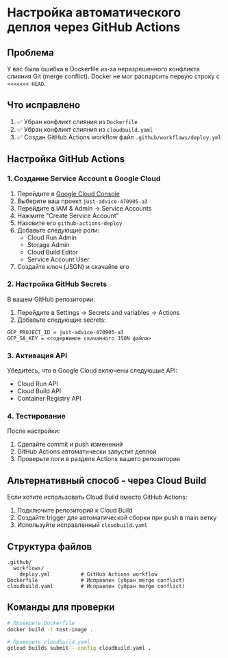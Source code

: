 # Настройка автоматического деплоя через GitHub Actions

## Проблема
У вас была ошибка в Dockerfile из-за неразрешенного конфликта слияния Git (merge conflict). Docker не мог распарсить первую строку с `<<<<<<< HEAD`.

## Что исправлено
1. ✅ Убран конфликт слияния из `Dockerfile`
2. ✅ Убран конфликт слияния из `cloudbuild.yaml`
3. ✅ Создан GitHub Actions workflow файл `.github/workflows/deploy.yml`

## Настройка GitHub Actions

### 1. Создание Service Account в Google Cloud

1. Перейдите в [Google Cloud Console](https://console.cloud.google.com/)
2. Выберите ваш проект `just-advice-470905-a3`
3. Перейдите в IAM & Admin → Service Accounts
4. Нажмите "Create Service Account"
5. Назовите его `github-actions-deploy`
6. Добавьте следующие роли:
   - Cloud Run Admin
   - Storage Admin
   - Cloud Build Editor
   - Service Account User
7. Создайте ключ (JSON) и скачайте его

### 2. Настройка GitHub Secrets

В вашем GitHub репозитории:
1. Перейдите в Settings → Secrets and variables → Actions
2. Добавьте следующие secrets:

```
GCP_PROJECT_ID = just-advice-470905-a3
GCP_SA_KEY = <содержимое скачанного JSON файла>
```

### 3. Активация API

Убедитесь, что в Google Cloud включены следующие API:
- Cloud Run API
- Cloud Build API
- Container Registry API

### 4. Тестирование

После настройки:
1. Сделайте commit и push изменений
2. GitHub Actions автоматически запустит деплой
3. Проверьте логи в разделе Actions вашего репозитория

## Альтернативный способ - через Cloud Build

Если хотите использовать Cloud Build вместо GitHub Actions:

1. Подключите репозиторий к Cloud Build
2. Создайте trigger для автоматической сборки при push в main ветку
3. Используйте исправленный `cloudbuild.yaml`

## Структура файлов

```
.github/
  workflows/
    deploy.yml          # GitHub Actions workflow
Dockerfile              # Исправлен (убран merge conflict)
cloudbuild.yaml         # Исправлен (убран merge conflict)
```

## Команды для проверки

```bash
# Проверить Dockerfile
docker build -t test-image .

# Проверить cloudbuild.yaml
gcloud builds submit --config cloudbuild.yaml .
```
